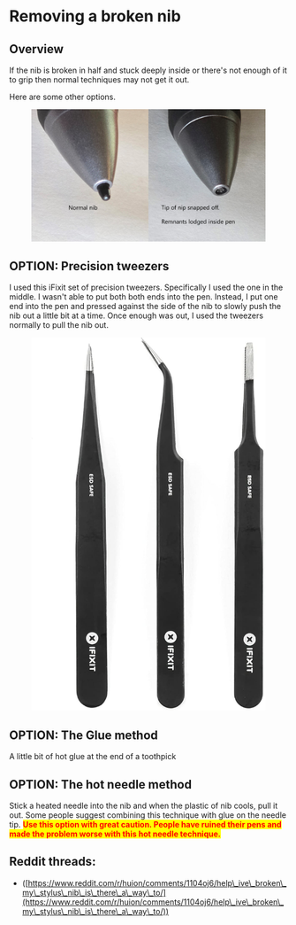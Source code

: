 # Removing a broken nib

## Overview

If the nib is broken in half and stuck deeply inside or there's not enough of it to grip then normal techniques may not get it out.&#x20;

Here are some other options.&#x20;

<figure><img src="../../.gitbook/assets/Slide_20240510_132641.jpg" alt="" width="563"><figcaption></figcaption></figure>

## OPTION: Precision tweezers

I used this iFixit set of precision tweezers. Specifically I used the one in the middle. I wasn't able to put both both ends into the pen. Instead, I put one end into the pen and pressed against the side of the nib to slowly push the nib out a little bit at a time. Once enough was out, I used the tweezers normally to pull the nib out. &#x20;

<figure><img src="../../.gitbook/assets/image (499).png" alt=""><figcaption></figcaption></figure>



## OPTION: The Glue method

A little bit of hot glue at the end of a toothpick

## OPTION: The hot needle method

Stick a heated needle into the nib and when the plastic of nib cools, pull it out. Some people suggest combining this technique with glue on the needle tip. <mark style="color:red;">**Use this option with great caution. People have ruined their pens and made the problem worse with this hot needle technique.**</mark>

## Reddit threads:

* ([https://www.reddit.com/r/huion/comments/1104oj6/help\_ive\_broken\_my\_stylus\_nib\_is\_there\_a\_way\_to/](https://www.reddit.com/r/huion/comments/1104oj6/help\_ive\_broken\_my\_stylus\_nib\_is\_there\_a\_way\_to/))
